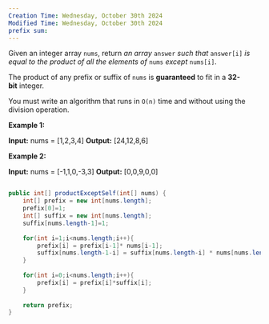 ```yaml
---
Creation Time: Wednesday, October 30th 2024
Modified Time: Wednesday, October 30th 2024
prefix sum:
---
```

Given an integer array `nums`, return _an array_ `answer` _such that_ `answer[i]` _is equal to the product of all the elements of_ `nums` _except_ `nums[i]`.

The product of any prefix or suffix of `nums` is **guaranteed** to fit in a **32-bit** integer.

You must write an algorithm that runs in `O(n)` time and without using the division operation.

**Example 1:**

**Input:** nums = [1,2,3,4]
**Output:** [24,12,8,6]

**Example 2:**

**Input:** nums = [-1,1,0,-3,3]
**Output:** [0,0,9,0,0]

```java

public int[] productExceptSelf(int[] nums) {  
    int[] prefix = new int[nums.length];  
    prefix[0]=1;  
    int[] suffix = new int[nums.length];  
    suffix[nums.length-1]=1;  
  
    for(int i=1;i<nums.length;i++){  
        prefix[i] = prefix[i-1]* nums[i-1];  
        suffix[nums.length-1-i] = suffix[nums.length-i] * nums[nums.length-i];  
    }  
  
    for(int i=0;i<nums.length;i++){  
        prefix[i] = prefix[i]*suffix[i];  
    }  
  
    return prefix;  
}
```